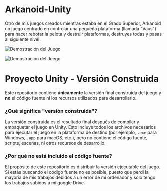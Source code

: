 # Arkanoid-Unity
Otro de mis juegos creados mientras estaba en el Grado Superior, Arkanoid un juego centrado en controlar una pequeña plataforma (llamada "Vaus") para hacer rebotar la pelota y destruir plataformas, destruyes todas y pasas al siguiente nivel. 

![Demostración del Juego](arkanod.gif)

![Demostración del Juego](arkanod2.gif)

# Proyecto Unity - Versión Construida

Este repositorio contiene **únicamente** la versión final construida del juego y **no** el código fuente ni los recursos utilizados para desarrollarlo.

### ¿Qué significa "versión construida"?
La versión construida es el resultado final después de compilar y empaquetar el juego en Unity. Esto incluye todos los archivos necesarios para ejecutar el juego en la plataforma de destino (por ejemplo, `.exe` para Windows, `.app` para macOS, etc.), pero no contiene el código fuente, scripts, escenas, ni otros recursos de desarrollo.

### ¿Por qué no está incluido el código fuente?
El propósito de este repositorio es distribuir la versión ejecutable del juego. Si estás buscando el código fuente no es posible, puesto que perdi la mayoria de mis trabajos debidos a un error de mi ordenador y solo tengo los trabajos subidos a mi google Drive.
